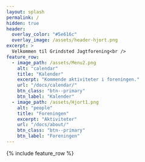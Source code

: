```yaml
---
layout: splash
permalink: /
hidden: true
header:
  overlay_color: "#5e616c"
  overlay_image: /assets/header-hjort.png
excerpt: >
  Velkommen til Grindsted Jagtforening<br />
feature_row:
  - image_path: /assets/Menu2.png
    alt: "calendar"
    title: "Kalender"
    excerpt: "Kommende aktiviteter i foreningen."
    url: "/docs/calendar/"
    btn_class: "btn--primary"
    btn_label: "Kalender"
  - image_path: /assets/Hjort1.png
    alt: "people"
    title: "Foreningen"
    excerpt: "Aktiviteter"
    url: "/docs/about/"
    btn_class: "btn--primary"
    btn_label: "Foreningen"  
---
```


{% include feature_row %}

